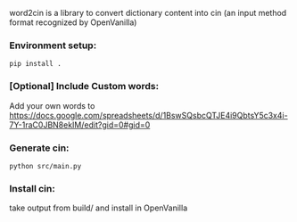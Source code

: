 word2cin is a library to convert dictionary content into cin (an input method format recognized by OpenVanilla)

### Environment setup:
`pip install .`

### [Optional] Include Custom words:
Add your own words to https://docs.google.com/spreadsheets/d/1BswSQsbcQTJE4i9QbtsY5c3x4i-7Y-1raC0JBN8ekIM/edit?gid=0#gid=0

### Generate cin:
`python src/main.py`

### Install cin:
take output from build/
and install in OpenVanilla
